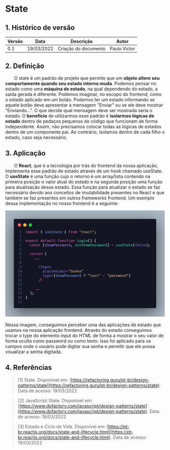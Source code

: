 # State

## 1. Histórico de versão

<center>

| Versão | Data       | Descrição            | Autor        |
| ------ | ---------- | -------------------- | ------------ |
| 0.1    | 19/03/2022 | Criação do documento | Paulo Victor |

</center>

## 2. Definição

&emsp;&emsp;O state é um padrão de projeto que permite que um **objeto altere seu comportamente quando seu estado interno muda**. Podemos pensar no estado como uma **máquina de estado**, na qual dependendo do estado, a saída gerada é diferente. Podemos imaginar, no escopo do frontend, como o estado aplicado em um botão. Podemos ter um estado informando se aquele botão deve apresentar a mensagem "Enviar" ou se ele deve mostrar "Enviando...". O que decide qual mensagem deve ser mostrada seria o estado. O **benefício** de utilizarmos esse padrão é **isolarmos lógicas de estado** dentro de pedaços pequenos de código que funcionam de forma independente. Assim, não precisamos colocar todas as lógicas de estados dentro de um componente pai. Ao contrário, isolamos dentro de cada filho o estado, caso seja necessário.

## 3. Aplicação

&emsp;&emsp;O **React**, que é a tecnologia por trás do frontend da nossa aplicação, implementa esse padrão de estado através de um hook chamado useState. O **useState** é uma função cujo o retorno é um array/lista contendo na primeira posição o valor atual do estado e na segunda posição uma função para atualização desse estado. Essa função para atualizar o estado se faz necessário devido aos conceitos de imutabilidade presentes no React e que também se faz presentes em outros frameworks frontend. Um exemplo dessa implementação no nosso frontend é a seguinte:

![useState](../assets/state.png)

Nessa imagem, conseguimos perceber uma das aplicações de estado que usamos na nossa aplicação frontend. Através do estado conseguimos trocar o type do elemento input do HTML de forma a mostrar o seu valor de forma oculta como password ou como texto. Isso foi aplicado para os campos onde o usuário pode digitar sua senha e permitir que ele possa visualizar a senha digitada.

## 4. Referências

> [1] State. Disponível em:
> [https://refactoring.guru/pt-br/design-patterns/state](https://refactoring.guru/pt-br/design-patterns/state). Data de acesso: 19/03/2022

> [2] JavaScript State. Disponível em:
> [https://www.dofactory.com/javascript/design-patterns/state](https://www.dofactory.com/javascript/design-patterns/state). Data de acesso: 19/03/2022

> [3] Estado e Ciclo de Vida. Disponível em: [https://pt-br.reactjs.org/docs/state-and-lifecycle.html](https://pt-br.reactjs.org/docs/state-and-lifecycle.html). Data de acesso: 19/03/2022
